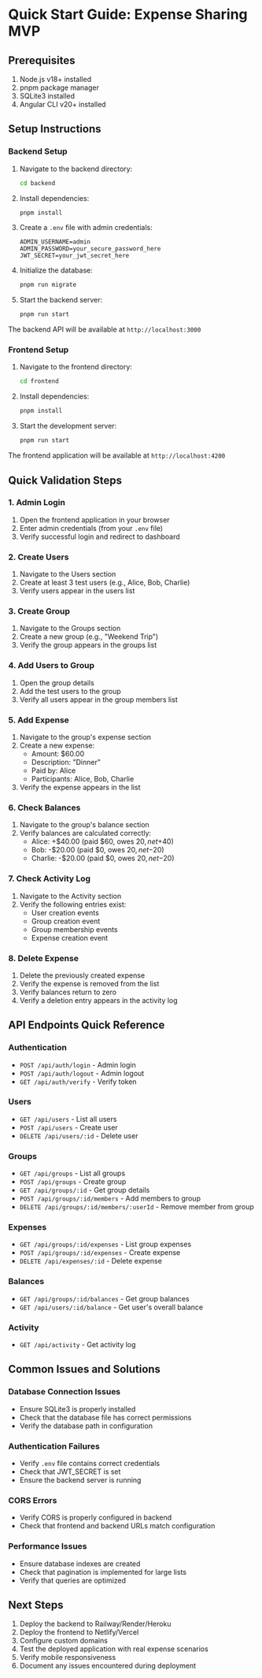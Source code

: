 # Quick Start Guide: Expense Sharing MVP

## Prerequisites

1. Node.js v18+ installed
2. pnpm package manager
3. SQLite3 installed
4. Angular CLI v20+ installed

## Setup Instructions

### Backend Setup

1. Navigate to the backend directory:
   ```bash
   cd backend
   ```

2. Install dependencies:
   ```bash
   pnpm install
   ```

3. Create a `.env` file with admin credentials:
   ```env
   ADMIN_USERNAME=admin
   ADMIN_PASSWORD=your_secure_password_here
   JWT_SECRET=your_jwt_secret_here
   ```

4. Initialize the database:
   ```bash
   pnpm run migrate
   ```

5. Start the backend server:
   ```bash
   pnpm run start
   ```

The backend API will be available at `http://localhost:3000`

### Frontend Setup

1. Navigate to the frontend directory:
   ```bash
   cd frontend
   ```

2. Install dependencies:
   ```bash
   pnpm install
   ```

3. Start the development server:
   ```bash
   pnpm run start
   ```

The frontend application will be available at `http://localhost:4200`

## Quick Validation Steps

### 1. Admin Login
1. Open the frontend application in your browser
2. Enter admin credentials (from your `.env` file)
3. Verify successful login and redirect to dashboard

### 2. Create Users
1. Navigate to the Users section
2. Create at least 3 test users (e.g., Alice, Bob, Charlie)
3. Verify users appear in the users list

### 3. Create Group
1. Navigate to the Groups section
2. Create a new group (e.g., "Weekend Trip")
3. Verify the group appears in the groups list

### 4. Add Users to Group
1. Open the group details
2. Add the test users to the group
3. Verify all users appear in the group members list

### 5. Add Expense
1. Navigate to the group's expense section
2. Create a new expense:
   - Amount: $60.00
   - Description: "Dinner"
   - Paid by: Alice
   - Participants: Alice, Bob, Charlie
3. Verify the expense appears in the list

### 6. Check Balances
1. Navigate to the group's balance section
2. Verify balances are calculated correctly:
   - Alice: +$40.00 (paid $60, owes $20, net +$40)
   - Bob: -$20.00 (paid $0, owes $20, net -$20)
   - Charlie: -$20.00 (paid $0, owes $20, net -$20)

### 7. Check Activity Log
1. Navigate to the Activity section
2. Verify the following entries exist:
   - User creation events
   - Group creation event
   - Group membership events
   - Expense creation event

### 8. Delete Expense
1. Delete the previously created expense
2. Verify the expense is removed from the list
3. Verify balances return to zero
4. Verify a deletion entry appears in the activity log

## API Endpoints Quick Reference

### Authentication
- `POST /api/auth/login` - Admin login
- `POST /api/auth/logout` - Admin logout
- `GET /api/auth/verify` - Verify token

### Users
- `GET /api/users` - List all users
- `POST /api/users` - Create user
- `DELETE /api/users/:id` - Delete user

### Groups
- `GET /api/groups` - List all groups
- `POST /api/groups` - Create group
- `GET /api/groups/:id` - Get group details
- `POST /api/groups/:id/members` - Add members to group
- `DELETE /api/groups/:id/members/:userId` - Remove member from group

### Expenses
- `GET /api/groups/:id/expenses` - List group expenses
- `POST /api/groups/:id/expenses` - Create expense
- `DELETE /api/expenses/:id` - Delete expense

### Balances
- `GET /api/groups/:id/balances` - Get group balances
- `GET /api/users/:id/balance` - Get user's overall balance

### Activity
- `GET /api/activity` - Get activity log

## Common Issues and Solutions

### Database Connection Issues
- Ensure SQLite3 is properly installed
- Check that the database file has correct permissions
- Verify the database path in configuration

### Authentication Failures
- Verify `.env` file contains correct credentials
- Check that JWT_SECRET is set
- Ensure the backend server is running

### CORS Errors
- Verify CORS is properly configured in backend
- Check that frontend and backend URLs match configuration

### Performance Issues
- Ensure database indexes are created
- Check that pagination is implemented for large lists
- Verify that queries are optimized

## Next Steps

1. Deploy the backend to Railway/Render/Heroku
2. Deploy the frontend to Netlify/Vercel
3. Configure custom domains
4. Test the deployed application with real expense scenarios
5. Verify mobile responsiveness
6. Document any issues encountered during deployment
